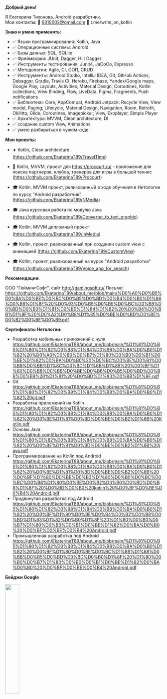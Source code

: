 **Добрый день!**

Я Екатерина Тихонова, Android разработчик.  
Мои контакты: :incoming_envelope: 6319002@gmail.com  :iphone: t.me/write_on_kotlin  

**Знаю и умею применять:**

- :white_check_mark: Языки программирования: Kotlin, Java
- :white_check_mark: Операционные системы: Android 
- :white_check_mark: Базы данных: SQL, SQLite 
- :white_check_mark: Фреймворки: JUnit, Dagger, Hilt Dagger 
- :white_check_mark: Инструменты тестирования: Junit4, JaCoCo, Espresso
- :white_check_mark: Методологии: Agile, CI, ООП, CRUD
- :white_check_mark: Инструменты: Android Studio, IntelliJ IDEA, Git, GitHub Actions, Debagger, Gradle, Travis CI, Heroku, Firebase, Yandex/Google maps, Google Play, Layouts, Activities, Material Design, Coroutines, Kotlin collections, View Binding, Flow, LiveData, Figma, Fragments, Push notifications 
- :white_check_mark: Библиотеки: Core, AppCompat, Android Jetpack: Recycle View, View model, Paging; Lifecycle, Material Design, Navigation, Room, Retrofit, OkHttp, Glide, Coroutines, Imagepicker, View, Exoplayer, Simple Player
- :white_check_mark: Архитектура: MVVM, Clean architecture, DI
- :white_check_mark: создание custom View, Animations 
- :white_check_mark: умею разбираться в чужом коде 

**Мои проекты:**

- :airplane: Kotlin, Clean architecture (https://github.com/EkaterinaT89/TravelTime)
- :tennis: Kotlin, MVVM, проект для https://procourt.ru/ - приложение для поиска партнеров, клубов, тренеров для игры в большой теннис (https://github.com/EkaterinaT89/Procourt)

- :mortar_board: Kotlin, MVVM проект, релизованный в ходе обучения в Нетологии по курсу "Android разработчик" (https://github.com/EkaterinaT89/NMedia)
- :mortar_board: Java курсовая работа по модулю Java (https://github.com/EkaterinaT89/Converter_to_text_graphic)
- :mortar_board: Kotlin, MVVM дипломный проект (https://github.com/EkaterinaT89/InMedia)
- :mortar_board: Kotlin, проект, реализованный при создании custom view с анимацией (https://github.com/EkaterinaT89/CustomView)
- :mortar_board: Kotlin, проект, реализованный на курсе "Android разработка" (https://github.com/EkaterinaT89/Voice_app_for_search) 

**Рекомендации:**

ООО "ГеймингСофт", сайт http://gamingsoft.ru/ 
Письмо:
https://github.com/EkaterinaT89/about_me/blob/main/%D0%A0%D0%B5%D0%BA%D0%BE%D0%BC%D0%B5%D0%BD%D0%B4%D0%B0%D1%86%D0%B8%D1%8F%20%D0%93%D0%B5%D0%B9%D0%BC%D0%B8%D0%BD%D0%B3%D1%81%D0%BE%D1%84%D1%82%20%D0%B4%D0%BB%D1%8F%20%D0%A2%D0%B8%D1%85%D0%BE%D0%BD%D0%BE%D0%B2%D0%BE%D0%B9.pdf


**Сертификаты Нетологии:**

- Разработка мобильных приложений с нуля https://github.com/EkaterinaT89/about_me/blob/main/%D1%81%D0%B5%D1%80%D1%82%D0%B8%D1%84%D0%B8%D0%BA%D0%B0%D1%82%20%D0%A0%D0%B0%D0%B7%D1%80%D0%B0%D0%B1%D0%BE%D1%82%D0%BA%D0%B0%20%D0%BC%D0%BE%D0%B1%D0%B8%D0%BB%D1%8C%D0%BD%D1%8B%D1%85%20%D0%BF%D1%80%D0%B8%D0%BB%D0%BE%D0%B6%D0%B5%D0%BD%D0%B8%D0%B9%20%D1%81%20%D0%BD%D1%83%D0%BB%D1%8F.pdf 
- Git https://github.com/EkaterinaT89/about_me/blob/main/%D1%81%D0%B5%D1%80%D1%82%D0%B8%D1%84%D0%B8%D0%BA%D0%B0%D1%82%20git.pdf 
- Разработка приложений на Kotlin https://github.com/EkaterinaT89/about_me/blob/main/%D1%81%D0%B5%D1%80%D1%82%D0%B8%D1%84%D0%B8%D0%BA%D0%B0%D1%82%20%D0%BE%D1%81%D0%BD%D0%BE%D0%B2%D1%8B%20Kotlin.pdf
- Основы Java https://github.com/EkaterinaT89/about_me/blob/main/%D1%81%D0%B5%D1%80%D1%82%D0%B8%D1%84%D0%B8%D0%BA%D0%B0%D1%82%20%D0%BE%D1%81%D0%BD%D0%BE%D0%B2%D1%8B%20java.pdf
- Программирование на Kotlin под Android https://github.com/EkaterinaT89/about_me/blob/main/%D1%81%D0%B5%D1%80%D1%82%D0%B8%D1%84%D0%B8%D0%BA%D0%B0%D1%82%20%D0%BE%D1%81%D0%BD%D0%BE%D0%B2%D1%8B%20%D0%BF%D1%80%D0%BE%D0%B3%D1%80%D0%B0%D0%BC%D0%BC%D0%B8%D1%80%D0%BE%D0%B2%D0%B0%D0%BD%D0%B8%D1%8F%20%D0%BD%D0%B0%20kotlin%20%D0%BF%D0%BE%D0%B4%20Android.pdf
- Продвинутая разработка под Android https://github.com/EkaterinaT89/about_me/blob/main/%D1%81%D0%B5%D1%80%D1%82%D0%B8%D1%84%D0%B8%D0%BA%D0%B0%D1%82%20%D0%BF%D1%80%D0%BE%D0%B4%D0%B2%D0%B8%D0%BD%D1%83%D1%82%D0%B0%D1%8F%20%D1%80%D0%B0%D0%B7%D1%80%D0%B0%D0%B1%D0%BE%D1%82%D0%BA%D0%B0%20%D0%BF%D0%BE%D0%B4%20Android.pdf
- Промышленная разработка под Android https://github.com/EkaterinaT89/about_me/blob/main/%D1%81%D0%B5%D1%80%D1%82%D0%B8%D1%84%D0%B8%D0%BA%D0%B0%D1%82%20%D0%BF%D1%80%D0%BE%D0%BC%D1%8B%D1%88%D0%BB%D0%B5%D0%BD%D0%BD%D0%B0%D1%8F%20%D1%80%D0%B0%D0%B7%D1%80%D0%B0%D0%B1%D0%BE%D1%82%D0%BA%D0%B0%20%D0%BF%D0%BE%D0%B4%20Android.pdf 

**Бейджи Google**

<img src="https://user-images.githubusercontent.com/88279403/177795787-1fa25d48-9beb-4998-ab18-f2014d5f07f2.png" width=30% height=30%>
